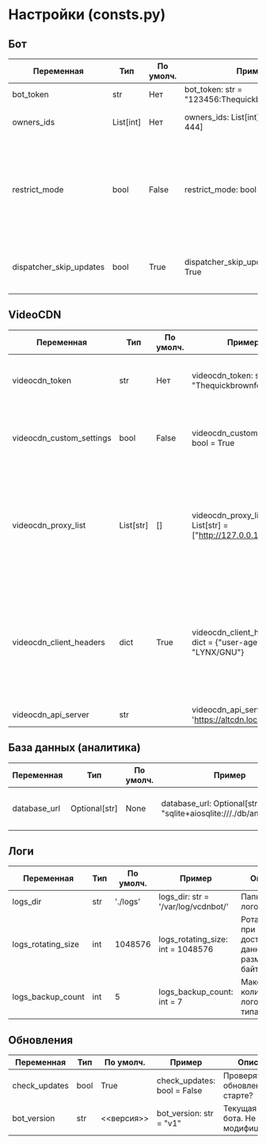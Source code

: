 # Настройки (consts.py)

## Бот

| Переменная               | Тип         | По умолч.  | Пример                                                  | Описание                                                |
| ------------------------ | ----------- | ---------- | ------------------------------------------------------- | ------------------------------------------------------- |
| bot_token                | str         | Нет        | bot_token: str = "123456:Thequickbrownfox01234"         | токен от вашего Telegram-бота
| owners_ids               | List\[int\] | Нет        | owners_ids: List\[int\] = \[100, 200, 444\]             | ID тех, кто управляет ботом   
| restrict_mode            | bool        | False      | restrict_mode: bool = False                             | Переключение "ограниченного" режима. Если включено, ботом пользоваться смогут только те, кто входят в число owners_ids
| dispatcher_skip_updates  | bool        | True       | dispatcher_skip_updates: bool = True                    | Пропускать накопившиеся до запуска обновления Telegram?
 


## VideoCDN
| Переменная               | Тип         | По умолч.  | Пример                                                  | Описание                                                |
| ------------------------ | ----------- | ---------- | ------------------------------------------------------- | ------------------------------------------------------- |
| videocdn_token           | str         | Нет        | videocdn_token: str = "Thequickbrownfox01234"           | токен от вашего VideoCDN-аккаунта. Получить можно в ЛК.
| videocdn_custom_settings | bool        | False      | videocdn_custom_settings: bool = True                   | Использовать кастомные настройки для videocdn_api? (указанные ниже)
| videocdn_proxy_list      | List[str]   | \[\]       | videocdn_proxy_list: List[str] = \["http://127.0.0.1:8888"\]| Любые совместимые с aiohttp прокси (HTTP и некоторые HTTPS). При запросе к API будет выбираться случайный вариант.
| videocdn_client_headers  | dict        | True       | videocdn_client_headers: dict = {"user-agent": "LYNX/GNU"}|  Любые дополнительные клиентские заголовки. Внимание: заголовок с токеном добавлять не нужно! Токен автоматически добавляется как GET-параметр.
| videocdn_api_server      | str         |            | videocdn_api_server: str = 'https://altcdn.local/api'    | API сервер

## База данных (аналитика)
| Переменная               | Тип          | По умолч.  | Пример                                                                | Описание                                                |
| ------------------------ | ------------ | ---------- | --------------------------------------------------------------------- | ------------------------------------------------------- |
| database_url             | Optional[str]| None       | database_url: Optional[str] = "sqlite+aiosqlite:///./db/analytics.db" | Тип_базы+коннектор://путь/до/БД. Чтобы отключить, укажите None


## Логи
| Переменная               | Тип         | По умолч.  | Пример                                                  | Описание                                                |
| ------------------------ | ----------- | ---------- | ------------------------------------------------------- | ------------------------------------------------------- |
| logs_dir                 | str         | './logs'   | logs_dir: str = '/var/log/vcdnbot/'                     | Папка для логов.  
| logs_rotating_size       | int         | 1048576    | logs_rotating_size: int = 1048576                       | Ротация логов при достижении данного размера в байтах
| logs_backup_count        | int         | 5          | logs_backup_count: int = 7                              | Максимальное количество логов каждого типа

## Обновления
| Переменная               | Тип         | По умолч.  | Пример                                                  | Описание                                                |
| ------------------------ | ----------- | ---------- | ------------------------------------------------------- | ------------------------------------------------------- |
| check_updates            | bool        | True       | check_updates: bool = False                             | Проверять обновления при старте?
| bot_version              | str         | <<версия>> | bot_version: str = "v1"                                 | Текущая версия бота. Не модифицировать! 
